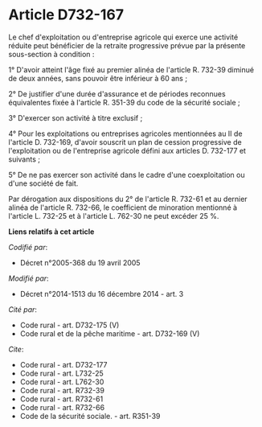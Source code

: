 # Article D732-167

Le chef d'exploitation ou d'entreprise agricole qui exerce une activité réduite peut bénéficier de la retraite progressive
prévue par la présente sous-section à condition : 

1° D'avoir atteint l'âge fixé au premier alinéa de l'article R. 732-39 diminué de deux années, sans pouvoir être inférieur à
60 ans ; 

2° De justifier d'une durée d'assurance et de périodes reconnues équivalentes fixée à l'article R. 351-39 du code de la
sécurité sociale ; 

3° D'exercer son activité à titre exclusif ; 

4° Pour les exploitations ou entreprises agricoles mentionnées au II de l'article D. 732-169, d'avoir souscrit un plan de
cession progressive de l'exploitation ou de l'entreprise agricole défini aux articles D. 732-177 et suivants ; 

5° De ne pas exercer son activité dans le cadre d'une coexploitation ou d'une société de fait. 

Par dérogation aux dispositions du 2° de l'article R. 732-61 et au dernier alinéa de l'article R. 732-66, le coefficient de
minoration mentionné à l'article L. 732-25 et à l'article L. 762-30 ne peut excéder 25 %.

**Liens relatifs à cet article**

_Codifié par_:

  - Décret n°2005-368 du 19 avril 2005

_Modifié par_:

  - Décret n°2014-1513 du 16 décembre 2014 - art. 3

_Cité par_:

  - Code rural - art. D732-175 (V)
  - Code rural et de la pêche maritime - art. D732-169 (V)

_Cite_:

  - Code rural - art. D732-177
  - Code rural - art. L732-25
  - Code rural - art. L762-30
  - Code rural - art. R732-39
  - Code rural - art. R732-61
  - Code rural - art. R732-66
  - Code de la sécurité sociale. - art. R351-39
